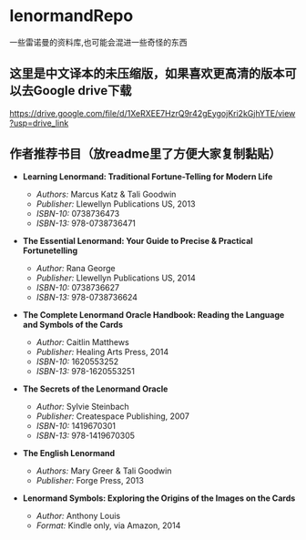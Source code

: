 # lenormandRepo
一些雷诺曼的资料库,也可能会混进一些奇怪的东西

## 这里是中文译本的未压缩版，如果喜欢更高清的版本可以去Google drive下载
https://drive.google.com/file/d/1XeRXEE7HzrQ9r42gEygojKri2kGjhYTE/view?usp=drive_link

## 作者推荐书目（放readme里了方便大家复制黏贴）

- **Learning Lenormand: Traditional Fortune-Telling for Modern Life**
  - *Authors:* Marcus Katz & Tali Goodwin
  - *Publisher:* Llewellyn Publications US, 2013
  - *ISBN-10:* 0738736473
  - *ISBN-13:* 978-0738736471

- **The Essential Lenormand: Your Guide to Precise & Practical Fortunetelling**
  - *Author:* Rana George
  - *Publisher:* Llewellyn Publications US, 2014
  - *ISBN-10:* 0738736627
  - *ISBN-13:* 978-0738736624

- **The Complete Lenormand Oracle Handbook: Reading the Language and Symbols of the Cards**
  - *Author:* Caitlin Matthews
  - *Publisher:* Healing Arts Press, 2014
  - *ISBN-10:* 1620553252
  - *ISBN-13:* 978-1620553251

- **The Secrets of the Lenormand Oracle**
  - *Author:* Sylvie Steinbach
  - *Publisher:* Createspace Publishing, 2007
  - *ISBN-10:* 1419670301
  - *ISBN-13:* 978-1419670305

- **The English Lenormand**
  - *Authors:* Mary Greer & Tali Goodwin
  - *Publisher:* Forge Press, 2013

- **Lenormand Symbols: Exploring the Origins of the Images on the Cards**
  - *Author:* Anthony Louis
  - *Format:* Kindle only, via Amazon, 2014

